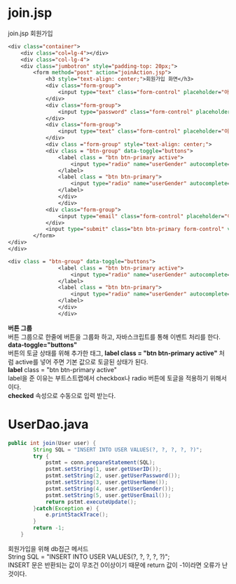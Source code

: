 # join.jsp
join.jsp 회원가입
```jsp
<div class="container">
	<div class="col=lg-4"></div>
	<div class="col-lg-4">
	<div class="jumbotron" style="padding-top: 20px;">
		<form method="post" action="joinAction.jsp">
			<h3 style="text-align: center;">회원가입 화면</h3>
			<div class="form-group">
				<input type="text" class="form-control" placeholder="아이디" name="userID" maxlength="20">
			</div>
			<div class="form-group">
				<input type="password" class="form-control" placeholder="비번" name="userPassword" maxlength="20">
			</div>
			<div class="form-group">
				<input type="text" class="form-control" placeholder="이름" name="userName" maxlength="20">
			</div>
			<div class ="form-group" style="text-align: center;">
			<div class = "btn-group" data-toggle="buttons">
				<label class = "btn btn-primary active">
					<input type="radio" name="userGender" autocomplete="off" value="남자" checked>남자
				</label>
				<label class = "btn btn-primary">
					<input type="radio" name="userGender" autocomplete="off" value="여자" checked>여자
				</label>
				</div>
				</div>
			<div class="form-group">
				<input type="email" class="form-control" placeholder="이메일" name="userEmail" maxlength="20">
			</div>
			<input type="submit" class="btn btn-primary form-control" value="회원가입">
		</form>	
</div>
</div>
```
```jsp
<div class = "btn-group" data-toggle="buttons">
				<label class = "btn btn-primary active">
					<input type="radio" name="userGender" autocomplete="off" value="남자" checked>남자
				</label>
				<label class = "btn btn-primary">
					<input type="radio" name="userGender" autocomplete="off" value="여자" checked>여자
				</label>
				</div>
				</div>
```
**버튼 그룹**<br>
버튼 그룹으로 한줄에 버튼을 그룹화 하고, 자바스크립트를 통해 이벤트 처리를 한다.<br>
**data-toggle="buttons"**<br>
버튼의 토글 상태를 위해 추가한 태그, **label class = "btn btn-primary active"** 처럼 active를 넣어 주면 기본 값으로 토글된 상태가 된다.<br>
**label** class = "btn btn-primary active"<br>
label을 준 이유는 부트스트랩에서 checkbox나 radio 버튼에 토글을 적용하기 위해서이다.<br>
**checked** 속성으로 수동으로 입력 받는다.

# UserDao.java
```java
public int join(User user) {
		String SQL = "INSERT INTO USER VALUES(?, ?, ?, ?, ?)";
		try {
			pstmt = conn.prepareStatement(SQL);
			pstmt.setString(1, user.getUserID());
			pstmt.setString(2, user.getUserPassword());
			pstmt.setString(3, user.getUserName());
			pstmt.setString(4, user.getUserGender());
			pstmt.setString(5, user.getUserEmail());
			return pstmt.executeUpdate();
		}catch(Exception e) {
			e.printStackTrace();
		}
		return -1;
	}
```
회원가입을 위해 db접근 메서드<br>
String SQL = "INSERT INTO USER VALUES(?, ?, ?, ?, ?)";<br>
INSERT 문은 반환되는 값이 무조건 0이상이기 때문에 return 값이 -1이라면 오류가 난 것이다.<br>
